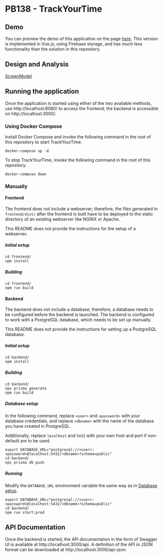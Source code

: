 # PB138 - TrackYourTime

## Demo

You can preview the demo of this application on the page [here](https://hacknito.sk/login). This version is implemented in Vue.js, using Firebase storage, and has much less functionality than the solution in this repository.

## Design and Analysis

[ScreenModel](https://miro.com/app/board/o9J_lP_jhDs=/?share_link_id=309861064621)

## Running the application

Once the application is started using either of the two available methods, use http://localhost:8080/ to access the
frontend; the backend is accessible on http://localhost:3000/.

### Using Docker Compose

Install Docker Compose and invoke the following command in the root of this repository to start TrackYourTime.

```shell
docker-compose up -d
```

To stop TrackYourTime, invoke the following command in the root of this repository.

```shell
docker-compose down
```

### Manually

#### Frontend

The frontend does not include a webserver; therefore, the files generated in `frontend/dist/` after the frontend is
built have to be deployed to the static directory of an existing webserver like NGINX or Apache.

This README does not provide the instructions for the setup of a webserver.

##### Initial setup

```shell
cd frontend/
npm install
```

##### Building

```shell
cd frontend/
npm run build
```

#### Backend

The backend does not include a database; therefore, a database needs to be configured before the backend is launched.
The backend is configured to work with a PostgreSQL database, which needs to be set up manually.

This README does not provide the instructions for setting up a PostgreSQL database.

##### Initial setup

```shell
cd backend/
npm install
```

##### Building

```shell
cd backend/
npx prisma generate
npm run build
```

##### Database setup

In the following command, replace `<user>` and `<password>` with your database credentials, and replace `<dbname>` with
the name of the database you have created in PostgreSQL.

Additionally, replace `localhost` and `5432` with your own host and port if non-default are to be used.

```shell
export DATABASE_URL="postgresql://<user>:<password>@localhost:5432/<dbname>?schema=public"
cd backend/
npx prisma db push
```

##### Running

Modify the `DATABASE_URL` environment variable the same way as in [Database setup](#database-setup).

```shell
export DATABASE_URL="postgresql://<user>:<password>@localhost:5432/<dbname>?schema=public"
cd backend/
npm run start:prod
```

## API Documentation

Once the backend is started, the API documentation in the form of Swagger UI is available at http://localhost:3000/api.
A definition of the API in JSON format can be downloaded at http://localhost:3000/api-json.
